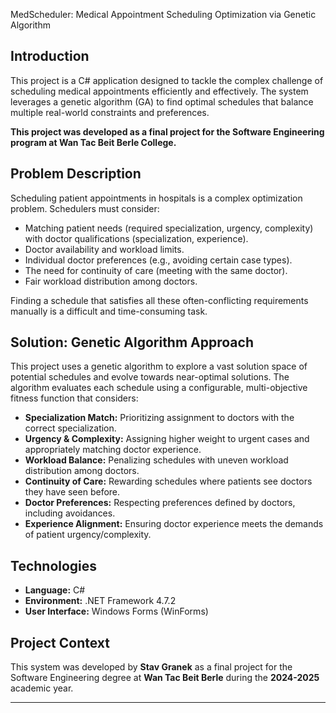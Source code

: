 MedScheduler: Medical Appointment Scheduling Optimization via Genetic Algorithm

## Introduction

This project is a C# application designed to tackle the complex challenge of scheduling medical appointments efficiently and effectively. The system leverages a genetic algorithm (GA) to find optimal schedules that balance multiple real-world constraints and preferences.

**This project was developed as a final project for the Software Engineering program at Wan Tac Beit Berle College.**

## Problem Description

Scheduling patient appointments in hospitals is a complex optimization problem. Schedulers must consider:

- Matching patient needs (required specialization, urgency, complexity) with doctor qualifications (specialization, experience).
- Doctor availability and workload limits.
- Individual doctor preferences (e.g., avoiding certain case types).
- The need for continuity of care (meeting with the same doctor).
- Fair workload distribution among doctors.

Finding a schedule that satisfies all these often-conflicting requirements manually is a difficult and time-consuming task.

## Solution: Genetic Algorithm Approach

This project uses a genetic algorithm to explore a vast solution space of potential schedules and evolve towards near-optimal solutions. The algorithm evaluates each schedule using a configurable, multi-objective fitness function that considers:

- **Specialization Match:** Prioritizing assignment to doctors with the correct specialization.
- **Urgency & Complexity:** Assigning higher weight to urgent cases and appropriately matching doctor experience.
- **Workload Balance:** Penalizing schedules with uneven workload distribution among doctors.
- **Continuity of Care:** Rewarding schedules where patients see doctors they have seen before.
- **Doctor Preferences:** Respecting preferences defined by doctors, including avoidances.
- **Experience Alignment:** Ensuring doctor experience meets the demands of patient urgency/complexity.

## Technologies

- **Language:** C#
- **Environment:** .NET Framework 4.7.2
- **User Interface:** Windows Forms (WinForms)

## Project Context

This system was developed by **Stav Granek** as a final project for the Software Engineering degree at **Wan Tac Beit Berle** during the **2024-2025** academic year.

---
